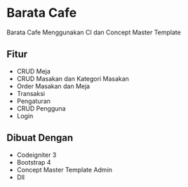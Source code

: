 # Barata Cafe
Barata Cafe Menggunakan CI dan Concept Master Template
## Fitur
* CRUD Meja
* CRUD Masakan dan Kategori Masakan
* Order Masakan dan Meja
* Transaksi
* Pengaturan
* CRUD Pengguna
* Login
## Dibuat Dengan
* Codeigniter 3
* Bootstrap 4
* Concept Master Template Admin
* Dll